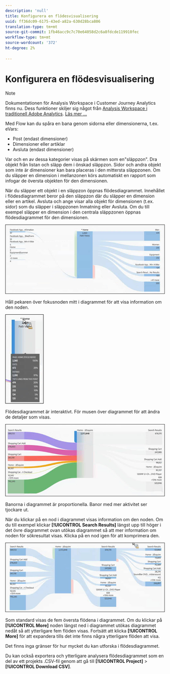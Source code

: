 ```yaml
---
description: 'null'
title: Konfigurera en flödesvisualisering
uuid: ff36dc09-6175-43ed-a82a-630d28bca806
translation-type: tm+mt
source-git-commit: 1fb46acc9c7c70e64058d2c6a8fdcde119910fec
workflow-type: tm+mt
source-wordcount: '372'
ht-degree: 2%

---
```



# Konfigurera en flödesvisualisering

>[!NOTE]
>
>Dokumentationen för Analysis Workspace i Customer Journey Analytics finns nu. Dess funktioner skiljer sig något från [Analysis Workspace i traditionell Adobe Analytics](https://docs.adobe.com/content/help/en/analytics/analyze/analysis-workspace/home.html). [Läs mer …](/help/getting-started/cja-aa.md)

Med Flow kan du spåra en bana genom sidorna eller dimensionerna, t.ex. eVars:

* Post (endast dimensioner)
* Dimensioner eller artiklar
* Avsluta (endast dimensioner)

Var och en av dessa kategorier visas på skärmen som en&quot;släppzon&quot;. Dra objekt från listan och släpp dem i önskad släppzon. Sidor och andra objekt som inte är dimensioner kan bara placeras i den mittersta släppzonen. Om du släpper en dimension i mellanzonen körs automatiskt en rapport som infogar de översta objekten för den dimensionen.

När du släpper ett objekt i en släppzon öppnas flödesdiagrammet. Innehållet i flödesdiagrammet beror på den släppzon där du släpper en dimension eller en artikel. Avsluta och ange visar alla objekt för dimensionen (t.ex. sidor) som du släpper i släppzonen Inmatning eller Avsluta. Om du till exempel släpper en dimension i den centrala släppzonen öppnas flödesdiagrammet för den dimensionen.

![](assets/flow.jpg)

Håll pekaren över fokusnoden mitt i diagrammet för att visa information om den noden.

![](assets/flow4.jpg)

Flödesdiagrammet är interaktivt. För musen över diagrammet för att ändra de detaljer som visas.

![](assets/flow2.jpg)

Banorna i diagrammet är proportionella. Banor med mer aktivitet ser tjockare ut.

När du klickar på en nod i diagrammet visas information om den noden. Om du till exempel klickar **[!UICONTROL Search Results]** längst upp till höger i det övre diagrammet ovan utökas diagrammet så att mer information om noden för sökresultat visas. Klicka på en nod igen för att komprimera den.

![](assets/flow3.jpg)

Som standard visas de fem översta flödena i diagrammet. Om du klickar på **[!UICONTROL More]** noden längst ned i diagrammet utökas diagrammet nedåt så att ytterligare fem flöden visas. Fortsätt att klicka **[!UICONTROL More]** för att expandera tills det inte finns några ytterligare flöden att visa.

Det finns inga gränser för hur mycket du kan utforska i flödesdiagrammet.

Du kan också exportera och ytterligare analysera flödesdiagrammet som en del av ett projekts .CSV-fil genom att gå till **[!UICONTROL Project]** > **[!UICONTROL Download CSV]**.
